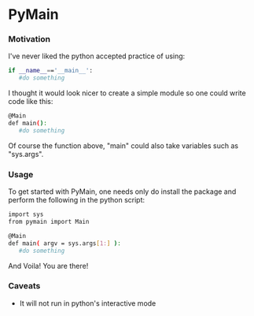 # PyMain

### Motivation
I've never liked the python accepted practice of using:
```sh
if __name__=='__main__':
   #do something
```

I thought it would look nicer to create a simple module so one could write code like this:

```sh
@Main
def main():
   #do something
```

Of course the function above, "main" could also take variables such as "sys.args".

### Usage
To get started with PyMain, one needs only do install the package and perform the following in the python script:
```sh
import sys
from pymain import Main

@Main
def main( argv = sys.args[1:] ):
   #do something
```

And Voila! You are there!

### Caveats
* It will not run in python's interactive mode

